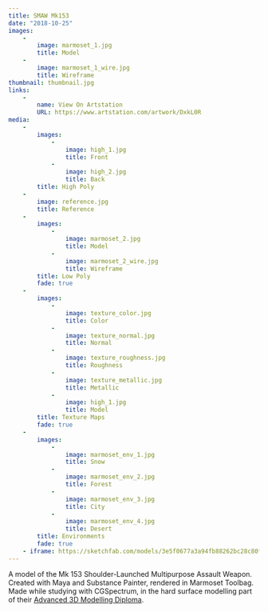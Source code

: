 ```yaml
---
title: SMAW Mk153
date: "2018-10-25"
images:
    -
        image: marmoset_1.jpg
        title: Model
    -
        image: marmoset_1_wire.jpg
        title: Wireframe
thumbnail: thumbnail.jpg
links:
    -
        name: View On Artstation
        URL: https://www.artstation.com/artwork/DxkL0R
media:
    -
        images:
            -
                image: high_1.jpg
                title: Front
            -
                image: high_2.jpg
                title: Back
        title: High Poly
    -
        image: reference.jpg
        title: Reference
    -
        images:
            -
                image: marmoset_2.jpg
                title: Model
            -
                image: marmoset_2_wire.jpg
                title: Wireframe
        title: Low Poly
        fade: true
    -
        images:
            -
                image: texture_color.jpg
                title: Color
            -
                image: texture_normal.jpg
                title: Normal
            -
                image: texture_roughness.jpg
                title: Roughness
            -
                image: texture_metallic.jpg
                title: Metallic
            -
                image: high_1.jpg
                title: Model
        title: Texture Maps
        fade: true
    -
        images:
            -
                image: marmoset_env_1.jpg
                title: Snow
            -
                image: marmoset_env_2.jpg
                title: Forest
            -
                image: marmoset_env_3.jpg
                title: City
            -
                image: marmoset_env_4.jpg
                title: Desert
        title: Environments
        fade: true
    - iframe: https://sketchfab.com/models/3e5f0677a3a94fb88262bc28c80ff27a/embed?camera=0&preload=1&ui_stop=0
---
```

A model of the Mk 153 Shoulder-Launched Multipurpose Assault Weapon. Created with Maya and Substance Painter, rendered in Marmoset Toolbag.
Made while studying with CGSpectrum, in the hard surface modelling part of their [Advanced 3D Modelling Diploma](https://www.cgspectrum.edu.au/online-courses/zbrush-digital-sculpting-classes/).